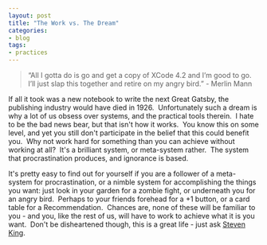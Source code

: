 ```yaml
---
layout: post
title: "The Work vs. The Dream"
categories:
- blog
tags:
- practices
---
```


> “All I gotta do is go and get a copy of XCode 4.2 and I’m good to go. I’ll just slap this together and retire on my angry bird.”&nbsp;- Merlin Mann

If all it took was&nbsp;a new notebook to write the next Great Gatsby, the publishing industry would have died in 1926. &nbsp;Unfortunately such a dream is why a lot of us obsess over systems, and the practical tools therein. &nbsp;I hate to be the bad news bear, but that isn't how it works. &nbsp;You know this on some level, and yet you still don't participate in the belief that this could benefit you. &nbsp;Why not work hard for something than you can achieve without working at all? &nbsp;It's a brilliant system, or meta-system rather. &nbsp;The system that procrastination produces, and ignorance is based. &nbsp;

It's pretty easy to find out for yourself if you are a follower of a meta-system for procrastination, or a nimble system for accomplishing the things you want: just look in your garden for a zombie fight, or underneath you for an angry bird. &nbsp;Perhaps to your friends forehead for a +1 button, or a card table for a Recommendation. &nbsp;Chances are, none of these will be familiar to you - and you, like the rest of us, will have to work to achieve what it is you want. &nbsp;Don't be disheartened though, this is a great life - just ask [Steven King](http://en.wikipedia.org/wiki/Stephen_King#Writing_style). &nbsp;